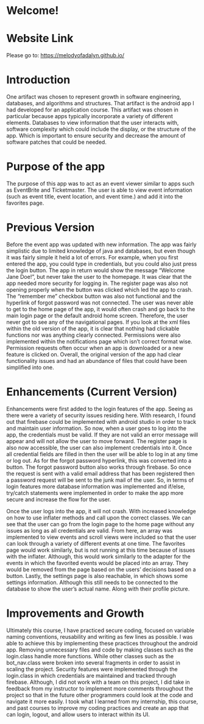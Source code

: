 # Welcome! 

# Website Link
Please go to: https://melodyofadalyn.github.io/

# Introduction
One artifact was chosen to represent growth in software engineering, databases, and algorithms and structures. That artifact is the android app I had developed for an application course. This artifact was chosen in particular because apps typically incorporate a variety of different elements. Databases to view information that the user interacts with, software complexity which could include the display, or the structure of the app. Which is important to ensure security and decrease the amount of software patches that could be needed. 

# Purpose of the app
The purpose of this app was to act as an event viewer similar to apps such as EventBrite and Ticketmaster. The user is able to view event information (such as event title, event location, and event time.) and add it into the favorites page. 

# Previous Version
  Before the event app was updated with new information. The app was fairly simplistic due to limited knowledge of java and databases, but even though it was fairly simple it held a lot of errors. For example, when you first entered the app, you could type in credentials, but you could also just press the login button. The app in return would show the message “Welcome Jane Doe!”, but never take the user to the homepage. It was clear that the app needed more security for logging in. The register page was also not opening properly when the button was clicked which led the app to crash. The “remember me” checkbox button was also not functional and the hyperlink of forgot password was not connected. The user was never able to get to the home page of the app, it would often crash and go back to the main login page or the default android home screen. Therefore, the user never got to see any of the navigational pages.
  If you look at the xml files within the old version of the app, it is clear that nothing had clickable functions nor was anything clearly connected. Permissions were also implemented within the notifications page which isn’t correct format wise. Permission requests often occur when an app is downloaded or a new feature is clicked on. Overall, the original version of the app had clear functionality issues and had an abundance of files that could have been simplified into one. 


# Enhancements (Current Version)

Enhancements were first added to the login features of the app. Seeing as there were a variety of security issues residing here. With research, I found out that firebase could be implemented with android studio in order to track and maintain user information. So now, when a user goes to log into the app, the credentials must be valid. If they are not valid an error message will appear and will not allow the user to move forward. The register page is also now accessible, the user can also implement credentials into it. Once all credential fields are filled in then the user will be able to log in at any time or log out. As for the forgot password hyperlink, this was converted into a button. The forgot password button also works through firebase. So once the request is sent with a valid email address that has been registered then a password request will be sent to the junk mail of the user. So, in terms of login features more database information was implemented and if/else, try/catch statements were implemented in order to make the app more secure and increase the flow for the user. 

Once the user logs into the app, it will not crash. With increased knowledge on how to use inflater methods and call upon the correct classes. We can see that the user can go from the login page to the home page without any issues as long as all credentials are valid. From here, an array was implemented to view events and scroll views were included so that the user can look through a variety of different events at one time.  The favorites page would work similarly, but is not running at this time because of issues with the inflater. Although, this would work similarly to the adapter for the events in which the favorited events would be placed into an array. They would be removed from the page based on the users’ decisions based on a button. Lastly, the settings page is also reachable, in which shows some settings information. Although this still needs to be connected to the database to show the user’s actual name. Along with their profile picture. 

# Improvements and Growth 

Ultimately this course, I have practiced secure coding, focused on variable naming conventions, reusability and writing as few lines as possible. I was able to achieve this by implementing these practices throughout the android app. Removing unnecessary files and code by making classes such as the login.class handle more functions. While other classes such as the bot_nav.class were broken into several fragments in order to assist in scaling the project. Security features were implemented through the login.class in which credentials are maintained and tracked through firebase. Although, I did not work with a team on this project, I did take in feedback from my instructor to implement more comments throughout the project so that in the future other programmers could look at the code and navigate it more easily. I took what I learned from my internship, this course, and past courses to improve my coding practices and create an app that can login, logout, and allow users to interact within its UI.  









